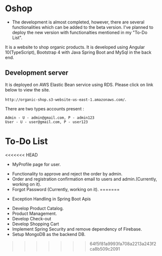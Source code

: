 # Oshop
* The development is almost completed, however, there are several functionalities which can be added to the beta version. I've planned to deploy the new version with functionalties mentioned in my "To-Do List".

It is a website to shop organic products. It is developed using Angular 10(TypeScript), Bootstrap 4 with Java Spring Boot and MySql in the back end.

## Development server

It is deployed on AWS Elastic Bean service using RDS. Please click on link below to view the site.

 `http://organic-shop.s3-website-us-east-1.amazonaws.com/`.

There are two types accounts present :
```
Admin - U - admin@gmail.com, P - admin123
User - U - user@gmail.com, P - user123
```

# To-Do List
<<<<<<< HEAD
* MyProfile page for user.
- Functionality to approve and reject the order by admin.
- Order and registration confirmation email to users and admin.(Currently, working on it).
- Forgot Password (Currently, working on it).
=======
* Exception Handling in Spring Boot Apis
- Develop Product Catalog.
-  Product Management.
- Develop Check-out
- Develop Shopping Cart
- Implement Spring Security and remove dependency of Firebase.
- Setup MongoDB as the backend DB.
>>>>>>> 64f5f81a9993fa708a2213a243f2ca8b509c2091
